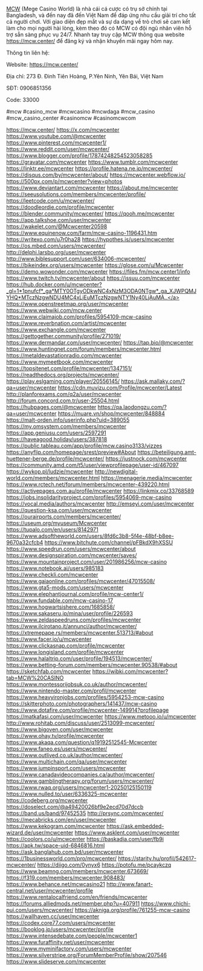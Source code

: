 <a href="https://mcw.center/">MCW</a> (Mege Casino World) là nhà cái cá cược có trụ sở chính tại Bangladesh, và đến nay đã đến Việt Nam để đáp ứng nhu cầu giải trí cho tất cả người chơi. Với giao diện đẹp mắt và sự da dạng về trò chơi sẽ cam kết làm cho mọi người hài lòng, kèm theo đó có MCW có đội ngũ nhân viên hỗ trợ sẵn sàng phục vụ 24/7. Nhanh tay truy cập MCW thông qua website https://mcw.center/ để đăng ký và nhận khuyến mãi ngay hôm nay.

Thông tin liên hệ:

Website: <a href="https://mcw.center/">https://mcw.center/</a>

Địa chỉ: 273 Đ. Đinh Tiên Hoàng, P.Yên Ninh, Yên Bái, Việt Nam

SĐT: 0906851356

Code: 33000

#mcw #casino_mcw #mcwcasino #mcwdaga #mcw_casino #mcw_casino_center #casinomcw #casinomcwcom

<a href="https://mcw.center/">https://mcw.center/</a>
<a href="https://x.com/mcwcenter">https://x.com/mcwcenter</a>
<a href="https://www.youtube.com/@mcwcenter">https://www.youtube.com/@mcwcenter</a>
<a href="https://www.pinterest.com/mcwcenter1/">https://www.pinterest.com/mcwcenter1/</a>
<a href="https://www.reddit.com/user/mcwcenter/">https://www.reddit.com/user/mcwcenter/</a>
<a href="https://www.blogger.com/profile/17874248254523058285">https://www.blogger.com/profile/17874248254523058285</a>
<a href="https://gravatar.com/mcwcenter">https://gravatar.com/mcwcenter</a>
<a href="https://www.tumblr.com/mcwcenter">https://www.tumblr.com/mcwcenter</a>
<a href="https://linktr.ee/mcwcenter">https://linktr.ee/mcwcenter</a>
<a href="https://profile.hatena.ne.jp/mcwcenter/">https://profile.hatena.ne.jp/mcwcenter/</a>
<a href="https://disqus.com/by/mcwcenter/about/">https://disqus.com/by/mcwcenter/about/</a>
<a href="https://mcwcenter.webflow.io/">https://mcwcenter.webflow.io/</a>
<a href="https://500px.com/p/mcwcenter?view=photos">https://500px.com/p/mcwcenter?view=photos</a>
<a href="https://www.deviantart.com/mcwcenter">https://www.deviantart.com/mcwcenter</a>
<a href="https://about.me/mcwcenter">https://about.me/mcwcenter</a>
<a href="https://seeusolutions.com/members/mcwcenter/profile/">https://seeusolutions.com/members/mcwcenter/profile/</a>
<a href="https://leetcode.com/u/mcwcenter/">https://leetcode.com/u/mcwcenter/</a>
<a href="https://doodleordie.com/profile/mcwcenter">https://doodleordie.com/profile/mcwcenter</a>
<a href="https://blender.community/mcwcenter/">https://blender.community/mcwcenter/</a>
<a href="https://qooh.me/mcwcenter">https://qooh.me/mcwcenter</a>
<a href="https://app.talkshoe.com/user/mcwcenter">https://app.talkshoe.com/user/mcwcenter</a>
<a href="https://wakelet.com/@Mcwcenter20598">https://wakelet.com/@Mcwcenter20598</a>
<a href="https://www.equinenow.com/farm/mcw-casino-1196431.htm">https://www.equinenow.com/farm/mcw-casino-1196431.htm</a>
<a href="https://writexo.com/u7r0ha28">https://writexo.com/u7r0ha28</a>
<a href="https://hypothes.is/users/mcwcenter">https://hypothes.is/users/mcwcenter</a>
<a href="https://os.mbed.com/users/mcwcenter/">https://os.mbed.com/users/mcwcenter/</a>
<a href="http://delphi.larsbo.org/user/mcwcenter">http://delphi.larsbo.org/user/mcwcenter</a>
<a href="http://www.biblesupport.com/user/634006-mcwcenter/">http://www.biblesupport.com/user/634006-mcwcenter/</a>
<a href="https://bikeindex.org/users/mcwcenter">https://bikeindex.org/users/mcwcenter</a>
<a href="https://glose.com/u/Mcwcenter">https://glose.com/u/Mcwcenter</a>
<a href="https://demo.wowonder.com/mcwcenter">https://demo.wowonder.com/mcwcenter</a>
<a href="https://files.fm/mcw.center1/info">https://files.fm/mcw.center1/info</a>
<a href="https://www.twitch.tv/mcwcenter/about">https://www.twitch.tv/mcwcenter/about</a>
<a href="https://issuu.com/mcwcenter">https://issuu.com/mcwcenter</a>
<a href="https://hub.docker.com/u/mcwcenter?_gl=1*1pnufcf*_ga*MTY0OTgyODkwNC4xNzM3ODA0NTgw*_ga_XJWPQMJYHQ*MTczNzgwNDU4MC4xLjEuMTczNzgwNTY1Ny40LjAuMA..">https://hub.docker.com/u/mcwcenter?_gl=1*1pnufcf*_ga*MTY0OTgyODkwNC4xNzM3ODA0NTgw*_ga_XJWPQMJYHQ*MTczNzgwNDU4MC4xLjEuMTczNzgwNTY1Ny40LjAuMA..</a>
<a href="https://www.openstreetmap.org/user/mcwcenter">https://www.openstreetmap.org/user/mcwcenter</a>
<a href="https://www.webwiki.com/mcw.center">https://www.webwiki.com/mcw.center</a>
<a href="https://www.claimajob.com/profiles/5954109-mcw-casino">https://www.claimajob.com/profiles/5954109-mcw-casino</a>
<a href="https://www.reverbnation.com/artist/mcwcenter">https://www.reverbnation.com/artist/mcwcenter</a>
<a href="https://www.exchangle.com/mcwcenter">https://www.exchangle.com/mcwcenter</a>
<a href="https://gettogether.community/profile/271019/">https://gettogether.community/profile/271019/</a>
<a href="https://www.dermandar.com/user/mcwcenter/">https://www.dermandar.com/user/mcwcenter/</a>
<a href="https://tap.bio/@mcwcenter">https://tap.bio/@mcwcenter</a>
<a href="https://www.huntingnet.com/forum/members/mcwcenter.html">https://www.huntingnet.com/forum/members/mcwcenter.html</a>
<a href="https://metaldevastationradio.com/mcwcenter">https://metaldevastationradio.com/mcwcenter</a>
<a href="https://www.mymeetbook.com/mcwcenter">https://www.mymeetbook.com/mcwcenter</a>
<a href="https://topsitenet.com/profile/mcwcenter/1347151/">https://topsitenet.com/profile/mcwcenter/1347151/</a>
<a href="https://readthedocs.org/projects/mcwcenter/">https://readthedocs.org/projects/mcwcenter/</a>
<a href="https://play.eslgaming.com/player/20556145/">https://play.eslgaming.com/player/20556145/</a>
<a href="https://ask.mallaky.com/?qa=user/mcwcenter">https://ask.mallaky.com/?qa=user/mcwcenter</a>
<a href="https://cdn.muvizu.com/Profile/mcwcenter/Latest">https://cdn.muvizu.com/Profile/mcwcenter/Latest</a>
<a href="http://planforexams.com/q2a/user/mcwcenter">http://planforexams.com/q2a/user/mcwcenter</a>
<a href="http://forum.concord.com.tr/user-25504.html">http://forum.concord.com.tr/user-25504.html</a>
<a href="https://hubpages.com/@mcwcenter">https://hubpages.com/@mcwcenter</a>
<a href="https://qa.laodongzu.com/?qa=user/mcwcenter">https://qa.laodongzu.com/?qa=user/mcwcenter</a>
<a href="https://muare.vn/shop/mcwcenter/848884">https://muare.vn/shop/mcwcenter/848884</a>
<a href="https://malt-orden.info/userinfo.php?uid=389055">https://malt-orden.info/userinfo.php?uid=389055</a>
<a href="https://my.omsystem.com/members/mcwcenter">https://my.omsystem.com/members/mcwcenter</a>
<a href="https://app.geniusu.com/users/2597291">https://app.geniusu.com/users/2597291</a>
<a href="https://haveagood.holiday/users/387818">https://haveagood.holiday/users/387818</a>
<a href="https://public.tableau.com/app/profile/mcw.casino3133/vizzes">https://public.tableau.com/app/profile/mcw.casino3133/vizzes</a>
<a href="https://anyflip.com/homepage/srest/preview#About">https://anyflip.com/homepage/srest/preview#About</a>
<a href="https://beteiligung.amt-huettener-berge.de/profile/mcwcenter/">https://beteiligung.amt-huettener-berge.de/profile/mcwcenter/</a>
<a href="https://justnock.com/mcwcenter">https://justnock.com/mcwcenter</a>
<a href="https://community.amd.com/t5/user/viewprofilepage/user-id/467097">https://community.amd.com/t5/user/viewprofilepage/user-id/467097</a>
<a href="https://wykop.pl/ludzie/mcwcenter">https://wykop.pl/ludzie/mcwcenter</a>
<a href="http://newdigital-world.com/members/mcwcenter.html">http://newdigital-world.com/members/mcwcenter.html</a>
<a href="https://menagerie.media/mcwcenter">https://menagerie.media/mcwcenter</a>
<a href="https://www.rctech.net/forum/members/mcwcenter-439220.html">https://www.rctech.net/forum/members/mcwcenter-439220.html</a>
<a href="https://activepages.com.au/profile/mcwcenter">https://activepages.com.au/profile/mcwcenter</a>
<a href="https://linkmix.co/33768589">https://linkmix.co/33768589</a>
<a href="https://jobs.insolidarityproject.com/profiles/5954069-mcw-casino">https://jobs.insolidarityproject.com/profiles/5954069-mcw-casino</a>
<a href="https://vocal.media/authors/mcwcenter">https://vocal.media/authors/mcwcenter</a>
<a href="http://emseyi.com/user/mcwcenter">http://emseyi.com/user/mcwcenter</a>
<a href="https://question-ksa.com/user/mcwcenter">https://question-ksa.com/user/mcwcenter</a>
<a href="https://ourairports.com/members/mcwcenter/">https://ourairports.com/members/mcwcenter/</a>
<a href="https://useum.org/myuseum/Mcwcenter">https://useum.org/myuseum/Mcwcenter</a>
<a href="https://tupalo.com/en/users/8142971">https://tupalo.com/en/users/8142971</a>
<a href="https://www.adsoftheworld.com/users/8fd6c3b8-5f4e-48bf-b8ee-9670a32cfcb4">https://www.adsoftheworld.com/users/8fd6c3b8-5f4e-48bf-b8ee-9670a32cfcb4</a>
<a href="https://www.bitchute.com/channel/pFBkdX9hXSSU">https://www.bitchute.com/channel/pFBkdX9hXSSU</a>
<a href="https://www.speedrun.com/users/mcwcenter/about">https://www.speedrun.com/users/mcwcenter/about</a>
<a href="https://www.designspiration.com/mcwcenter/saves/">https://www.designspiration.com/mcwcenter/saves/</a>
<a href="https://www.mountainproject.com/user/201986256/mcw-casino">https://www.mountainproject.com/user/201986256/mcw-casino</a>
<a href="https://www.notebook.ai/users/985183">https://www.notebook.ai/users/985183</a>
<a href="https://www.checkli.com/mcwcenter">https://www.checkli.com/mcwcenter</a>
<a href="https://www.gaiaonline.com/profiles/mcwcenter/47015508/">https://www.gaiaonline.com/profiles/mcwcenter/47015508/</a>
<a href="https://www.gta5-mods.com/users/mcwcenter">https://www.gta5-mods.com/users/mcwcenter</a>
<a href="https://www.elephantjournal.com/profile/mcw-center1/">https://www.elephantjournal.com/profile/mcw-center1/</a>
<a href="https://www.fundable.com/mcw-casino-17">https://www.fundable.com/mcw-casino-17</a>
<a href="https://www.hogwartsishere.com/1685858/">https://www.hogwartsishere.com/1685858/</a>
<a href="https://www.sakaseru.jp/mina/user/profile/226593">https://www.sakaseru.jp/mina/user/profile/226593</a>
<a href="https://www.zeldaspeedruns.com/profiles/mcwcenter">https://www.zeldaspeedruns.com/profiles/mcwcenter</a>
<a href="https://www.ilcirotano.it/annunci/author/mcwcenter/">https://www.ilcirotano.it/annunci/author/mcwcenter/</a>
<a href="https://xtremepape.rs/members/mcwcenter.513713/#about">https://xtremepape.rs/members/mcwcenter.513713/#about</a>
<a href="https://www.facer.io/u/mcwcenter">https://www.facer.io/u/mcwcenter</a>
<a href="https://www.clickasnap.com/profile/mcwcenter">https://www.clickasnap.com/profile/mcwcenter</a>
<a href="https://www.longisland.com/profile/mcwcenter">https://www.longisland.com/profile/mcwcenter</a>
<a href="https://www.halaltrip.com/user/profile/194513/mcwcenter/">https://www.halaltrip.com/user/profile/194513/mcwcenter/</a>
<a href="https://www.betting-forum.com/members/mcwcenter.90538/#about">https://www.betting-forum.com/members/mcwcenter.90538/#about</a>
<a href="https://sketchfab.com/mcwcenter">https://sketchfab.com/mcwcenter</a>
<a href="https://wibki.com/mcwcenter?tab=MCW%20CASINO">https://wibki.com/mcwcenter?tab=MCW%20CASINO</a>
<a href="https://www.montessorijobsuk.co.uk/author/mcwcenter/">https://www.montessorijobsuk.co.uk/author/mcwcenter/</a>
<a href="https://www.nintendo-master.com/profil/mcwcenter">https://www.nintendo-master.com/profil/mcwcenter</a>
<a href="https://www.heavyironjobs.com/profiles/5954253-mcw-casino">https://www.heavyironjobs.com/profiles/5954253-mcw-casino</a>
<a href="https://skitterphoto.com/photographers/141437/mcw-casino">https://skitterphoto.com/photographers/141437/mcw-casino</a>
<a href="https://www.dotafire.com/profile/mcwcenter-149914?profilepage">https://www.dotafire.com/profile/mcwcenter-149914?profilepage</a>
<a href="https://matkafasi.com/user/mcwcenter">https://matkafasi.com/user/mcwcenter</a>
<a href="https://www.metooo.io/u/mcwcenter">https://www.metooo.io/u/mcwcenter</a>
<a href="http://www.rohitab.com/discuss/user/2513099-mcwcenter/">http://www.rohitab.com/discuss/user/2513099-mcwcenter/</a>
<a href="https://www.bigoven.com/user/mcwcenter">https://www.bigoven.com/user/mcwcenter</a>
<a href="https://www.ohay.tv/profile/mcwcenter">https://www.ohay.tv/profile/mcwcenter</a>
<a href="https://www.akaqa.com/question/q19192512545-Mcwcenter">https://www.akaqa.com/question/q19192512545-Mcwcenter</a>
<a href="https://www.faneo.es/users/mcwcenter/">https://www.faneo.es/users/mcwcenter/</a>
<a href="https://www.outlived.co.uk/author/mcwcenter/">https://www.outlived.co.uk/author/mcwcenter/</a>
<a href="https://www.multichain.com/qa/user/mcwcenter">https://www.multichain.com/qa/user/mcwcenter</a>
<a href="https://www.jumpinsport.com/users/mcwcenter">https://www.jumpinsport.com/users/mcwcenter</a>
<a href="https://www.canadavideocompanies.ca/author/mcwcenter/">https://www.canadavideocompanies.ca/author/mcwcenter/</a>
<a href="https://www.gamblingtherapy.org/forum/users/mcwcenter/">https://www.gamblingtherapy.org/forum/users/mcwcenter/</a>
<a href="https://www.rwaq.org/users/mcwcenter1-20250125150119">https://www.rwaq.org/users/mcwcenter1-20250125150119</a>
<a href="https://www.nulled.to/user/6336325-mcwcenter">https://www.nulled.to/user/6336325-mcwcenter</a>
<a href="https://codeberg.org/mcwcenter">https://codeberg.org/mcwcenter</a>
<a href="https://doselect.com/@a49420026bf9e2ecd70d7dccb">https://doselect.com/@a49420026bf9e2ecd70d7dccb</a>
<a href="https://band.us/band/97452535">https://band.us/band/97452535</a>
<a href="http://prsync.com/mcwcenter/">http://prsync.com/mcwcenter/</a>
<a href="https://mecabricks.com/en/user/mcwcenter">https://mecabricks.com/en/user/mcwcenter</a>
<a href="https://www.kekogram.com/mcwcenter">https://www.kekogram.com/mcwcenter</a>
<a href="https://ask.embedded-wizard.de/user/mcwcenter">https://ask.embedded-wizard.de/user/mcwcenter</a>
<a href="https://www.asklent.com/user/mcwcenter">https://www.asklent.com/user/mcwcenter</a>
<a href="https://coolors.co/u/mcwcenter">https://coolors.co/u/mcwcenter</a>
<a href="https://baskadia.com/user/fb9i">https://baskadia.com/user/fb9i</a>
<a href="https://apk.tw/space-uid-6846816.html">https://apk.tw/space-uid-6846816.html</a>
<a href="https://ask.banglahub.com.bd/user/mcwcenter">https://ask.banglahub.com.bd/user/mcwcenter</a>
<a href="https://1businessworld.com/pro/mcwcenter/">https://1businessworld.com/pro/mcwcenter/</a>
<a href="https://starity.hu/profil/542617-mcwcenter/">https://starity.hu/profil/542617-mcwcenter/</a>
<a href="https://diigo.com/0ynyx6">https://diigo.com/0ynyx6</a>
<a href="https://potofu.me/pcaykczq">https://potofu.me/pcaykczq</a>
<a href="https://www.beamng.com/members/mcwcenter.673669/">https://www.beamng.com/members/mcwcenter.673669/</a>
<a href="https://f319.com/members/mcwcenter.908483/">https://f319.com/members/mcwcenter.908483/</a>
<a href="https://www.behance.net/mcwcasino21">https://www.behance.net/mcwcasino21</a>
<a href="http://www.fanart-central.net/user/mcwcenter/profile">http://www.fanart-central.net/user/mcwcenter/profile</a>
<a href="https://www.rentalocalfriend.com/en/friends/mcwcenter">https://www.rentalocalfriend.com/en/friends/mcwcenter</a>
<a href="https://forums.alliedmods.net/member.php?u=407911">https://forums.alliedmods.net/member.php?u=407911</a>
<a href="https://www.chichi-pui.com/users/mcwcenter/">https://www.chichi-pui.com/users/mcwcenter/</a>
<a href="https://akniga.org/profile/761255-mcw-casino">https://akniga.org/profile/761255-mcw-casino</a>
<a href="https://wallhaven.cc/user/mcwcenter">https://wallhaven.cc/user/mcwcenter</a>
<a href="https://codex.core77.com/users/mcwcenter">https://codex.core77.com/users/mcwcenter</a>
<a href="https://booklog.jp/users/mcwcenter/profile">https://booklog.jp/users/mcwcenter/profile</a>
<a href="https://www.intensedebate.com/people/mcwcenter1">https://www.intensedebate.com/people/mcwcenter1</a>
<a href="https://www.furaffinity.net/user/mcwcenter">https://www.furaffinity.net/user/mcwcenter</a>
<a href="https://www.myminifactory.com/users/mcwcenter">https://www.myminifactory.com/users/mcwcenter</a>
<a href="https://www.silverstripe.org/ForumMemberProfile/show/207546">https://www.silverstripe.org/ForumMemberProfile/show/207546</a>
<a href="https://www.slideserve.com/mcwcenter">https://www.slideserve.com/mcwcenter</a>
